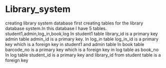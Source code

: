 # Library_system
creating library system database
first creating tables for the library database system.In this database I have 5 tables.
student1,admin,log_in,book,log
In student1 table library_id is a primary key
admin table admin_id is a primary key.
In log_in table log_in_id is a primary key which is a foreign key in student1 and admin table
In book table barcode_no is a primary key which is a foreign key in log table as book_no
In log table student_id is a primary key and library_id from student table is a foreign key

